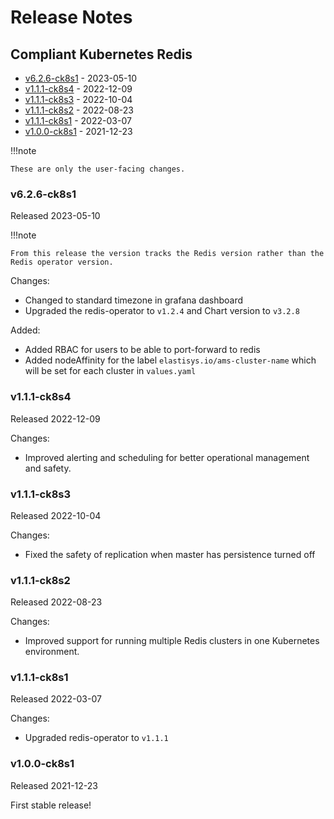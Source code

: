 # Release Notes

## Compliant Kubernetes Redis

<!-- BEGIN TOC -->

- [v6.2.6-ck8s1](#v626-ck8s1) - 2023-05-10
- [v1.1.1-ck8s4](#v111-ck8s4) - 2022-12-09
- [v1.1.1-ck8s3](#v111-ck8s3) - 2022-10-04
- [v1.1.1-ck8s2](#v111-ck8s2) - 2022-08-23
- [v1.1.1-ck8s1](#v111-ck8s1) - 2022-03-07
- [v1.0.0-ck8s1](#v100-ck8s1) - 2021-12-23
<!-- END TOC -->

!!!note

    These are only the user-facing changes.

### v6.2.6-ck8s1

Released 2023-05-10

!!!note

    From this release the version tracks the Redis version rather than the Redis operator version.

Changes:

- Changed to standard timezone in grafana dashboard
- Upgraded the redis-operator to `v1.2.4` and Chart version to `v3.2.8`

Added:

- Added RBAC for users to be able to port-forward to redis
- Added nodeAffinity for the label `elastisys.io/ams-cluster-name` which will be set for each cluster in `values.yaml`

### v1.1.1-ck8s4

Released 2022-12-09

Changes:

- Improved alerting and scheduling for better operational management and safety.

### v1.1.1-ck8s3

Released 2022-10-04

Changes:

- Fixed the safety of replication when master has persistence turned off

### v1.1.1-ck8s2

Released 2022-08-23

Changes:

- Improved support for running multiple Redis clusters in one Kubernetes environment.

### v1.1.1-ck8s1

Released 2022-03-07

Changes:

- Upgraded redis-operator to `v1.1.1`

### v1.0.0-ck8s1

Released 2021-12-23

First stable release!

